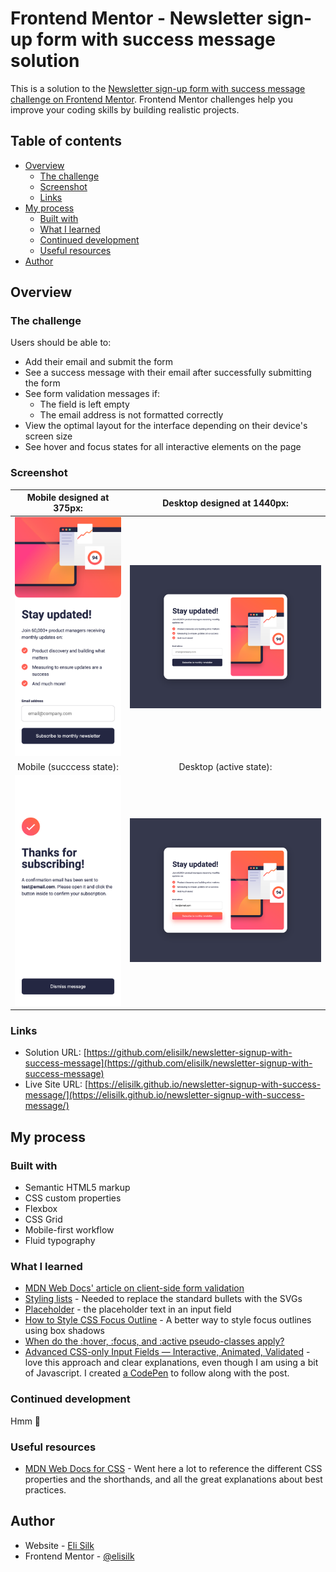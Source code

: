 # Frontend Mentor - Newsletter sign-up form with success message solution

This is a solution to the [Newsletter sign-up form with success message challenge on Frontend Mentor](https://www.frontendmentor.io/challenges/newsletter-signup-form-with-success-message-3FC1AZbNrv). Frontend Mentor challenges help you improve your coding skills by building realistic projects.

## Table of contents

- [Overview](#overview)
  - [The challenge](#the-challenge)
  - [Screenshot](#screenshot)
  - [Links](#links)
- [My process](#my-process)
  - [Built with](#built-with)
  - [What I learned](#what-i-learned)
  - [Continued development](#continued-development)
  - [Useful resources](#useful-resources)
- [Author](#author)

## Overview

### The challenge

Users should be able to:

- Add their email and submit the form
- See a success message with their email after successfully submitting the form
- See form validation messages if:
  - The field is left empty
  - The email address is not formatted correctly
- View the optimal layout for the interface depending on their device's screen size
- See hover and focus states for all interactive elements on the page

### Screenshot

|            Mobile designed at 375px:             |           Desktop designed at 1440px:            |
| :----------------------------------------------: | :----------------------------------------------: |
|     ![](./screenshots/screenshot-mobile.png)     |    ![](./screenshots/screenshot-desktop.png)     |
|             Mobile (succcess state):             |             Desktop (active state):              |
| ![](./screenshots/screenshot-mobile-success.png) | ![](./screenshots/screenshot-desktop-active.png) |

### Links

- Solution URL: [https://github.com/elisilk/newsletter-signup-with-success-message](https://github.com/elisilk/newsletter-signup-with-success-message)
- Live Site URL: [https://elisilk.github.io/newsletter-signup-with-success-message/](https://elisilk.github.io/newsletter-signup-with-success-message/)

## My process

### Built with

- Semantic HTML5 markup
- CSS custom properties
- Flexbox
- CSS Grid
- Mobile-first workflow
- Fluid typography

### What I learned

- [MDN Web Docs' article on client-side form validation](https://developer.mozilla.org/en-US/docs/Learn/Forms/Form_validation)
- [Styling lists](https://developer.mozilla.org/en-US/docs/Learn/CSS/Styling_text/Styling_lists) - Needed to replace the standard bullets with the SVGs
- [Placeholder](https://developer.mozilla.org/en-US/docs/Web/HTML/Attributes/placeholder) - the placeholder text in an input field
- [How to Style CSS Focus Outline](https://joyofcode.xyz/css-focus-outline) - A better way to style focus outlines using box shadows
- [When do the :hover, :focus, and :active pseudo-classes apply?](https://bitsofco.de/when-do-the-hover-focus-and-active-pseudo-classes-apply/)
- [Advanced CSS-only Input Fields — Interactive, Animated, Validated](https://matemarschalko.medium.com/advanced-css-only-input-fields-interactive-animated-validated-d7ecff3cde8c) - love this approach and clear explanations, even though I am using a bit of Javascript. I created [a CodePen](https://codepen.io/silk0346/pen/eYqOqBQ) to follow along with the post.

### Continued development

Hmm 🤔

### Useful resources

- [MDN Web Docs for CSS](https://developer.mozilla.org/en-US/docs/Web/CSS) - Went here a lot to reference the different CSS properties and the shorthands, and all the great explanations about best practices.

## Author

- Website - [Eli Silk](https://github.com/elisilk)
- Frontend Mentor - [@elisilk](https://www.frontendmentor.io/profile/elisilk)
